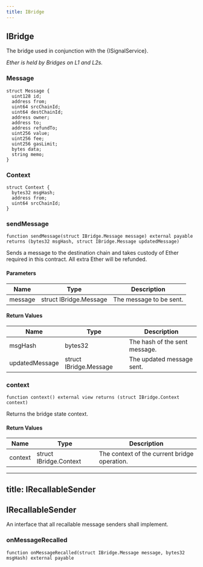 ```yaml
---
title: IBridge
---
```


## IBridge

The bridge used in conjunction with the {ISignalService}.

_Ether is held by Bridges on L1 and L2s._

### Message

```solidity
struct Message {
  uint128 id;
  address from;
  uint64 srcChainId;
  uint64 destChainId;
  address owner;
  address to;
  address refundTo;
  uint256 value;
  uint256 fee;
  uint256 gasLimit;
  bytes data;
  string memo;
}
```

### Context

```solidity
struct Context {
  bytes32 msgHash;
  address from;
  uint64 srcChainId;
}
```

### sendMessage

```solidity
function sendMessage(struct IBridge.Message message) external payable returns (bytes32 msgHash, struct IBridge.Message updatedMessage)
```

Sends a message to the destination chain and takes custody
of Ether required in this contract. All extra Ether will be refunded.

#### Parameters

| Name    | Type                   | Description             |
| ------- | ---------------------- | ----------------------- |
| message | struct IBridge.Message | The message to be sent. |

#### Return Values

| Name           | Type                   | Description                   |
| -------------- | ---------------------- | ----------------------------- |
| msgHash        | bytes32                | The hash of the sent message. |
| updatedMessage | struct IBridge.Message | The updated message sent.     |

### context

```solidity
function context() external view returns (struct IBridge.Context context)
```

Returns the bridge state context.

#### Return Values

| Name    | Type                   | Description                                  |
| ------- | ---------------------- | -------------------------------------------- |
| context | struct IBridge.Context | The context of the current bridge operation. |

---

## title: IRecallableSender

## IRecallableSender

An interface that all recallable message senders shall implement.

### onMessageRecalled

```solidity
function onMessageRecalled(struct IBridge.Message message, bytes32 msgHash) external payable
```
